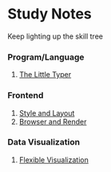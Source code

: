 # Study Notes
Keep lighting up the skill tree

### Program/Language
1. [The Little Typer](./The_Little_Typer.md)

### Frontend
1. [Style and Layout](./Style_and_Layout.md)
1. [Browser and Render](./Browser_and_Render.md)


### Data Visualization
1. [Flexible Visualization](./Flexible_Visualization.md)